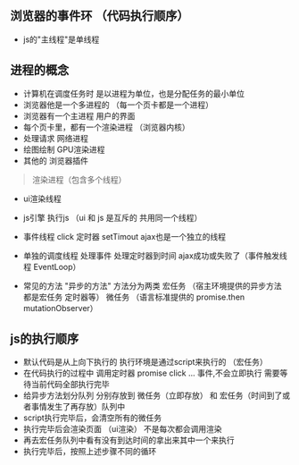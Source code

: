 ## 浏览器的事件环 （代码执行顺序）

- js的"主线程"是单线程

## 进程的概念

- 计算机在调度任务时 是以进程为单位，也是分配任务的最小单位
- 浏览器他是一个多进程的 （每一个页卡都是一个进程）
- 浏览器有一个主进程 用户的界面
- 每个页卡里，都有一个渲染进程 （浏览器内核）
- 处理请求 网络进程
- 绘图绘制 GPU渲染进程
- 其他的 浏览器插件

> 渲染进程（包含多个线程） 

- ui渲染线程
- js引擎 执行js （ui 和 js 是互斥的 共用同一个线程）
- 事件线程 click  定时器 setTimout  ajax也是一个独立的线程
- 单独的调度线程 处理事件 处理定时器到时间 ajax成功或失败了（事件触发线程 EventLoop）



- 常见的方法 "异步的方法" 方法分为两类 宏任务 （宿主环境提供的异步方法 都是宏任务 定时器等） 微任务 （语言标准提供的 promise.then mutationObserver） 


## js的执行顺序

- 默认代码是从上向下执行的 执行环境是通过script来执行的 （宏任务）
- 在代码执行的过程中 调用定时器 promise click ... 事件,不会立即执行 需要等待当前代码全部执行完毕
- 给异步方法划分队列 分别存放到 微任务（立即存放） 和 宏任务（时间到了或者事情发生了再存放）队列中
- script执行完毕后，会清空所有的微任务
- 执行完毕后会渲染页面 （ui渲染） 不是每次都会调用渲染
- 再去宏任务队列中看有没有到达时间的拿出来其中一个来执行
- 执行完毕后，按照上述步骤不同的循环

